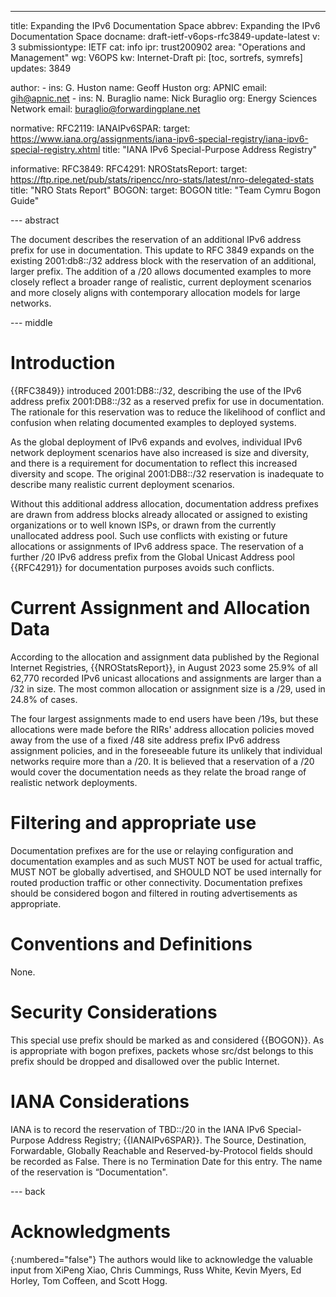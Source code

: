 ---
title: Expanding the IPv6 Documentation Space
abbrev: Expanding the IPv6 Documentation Space
docname: draft-ietf-v6ops-rfc3849-update-latest
v: 3
submissiontype: IETF
cat: info
ipr: trust200902
area: "Operations and Management"
wg: V6OPS
kw: Internet-Draft
pi: [toc, sortrefs, symrefs]
updates: 3849

author:
      -
        ins: G. Huston
        name: Geoff Huston
        org: APNIC
        email: gih@apnic.net
      -
        ins: N. Buraglio
        name: Nick Buraglio
        org: Energy Sciences Network
        email: buraglio@forwardingplane.net

normative:
  RFC2119:
  IANAIPv6SPAR:
    target: https://www.iana.org/assignments/iana-ipv6-special-registry/iana-ipv6-special-registry.xhtml
    title: "IANA IPv6 Special-Purpose Address Registry"

informative:
  RFC3849:
  RFC4291:
  NROStatsReport:
    target: https://ftp.ripe.net/pub/stats/ripencc/nro-stats/latest/nro-delegated-stats
    title: "NRO Stats Report"
  BOGON:
    target: BOGON
    title: "Team Cymru Bogon Guide"

--- abstract

The document describes the reservation of an additional IPv6 address prefix
for use in documentation. This update to RFC 3849 expands on the existing 2001:db8::/32
address block with the reservation of an additional, larger prefix.
The addition of a /20 allows documented examples to more closely reflect
a broader range of realistic, current deployment scenarios and more closely aligns with
contemporary allocation models for large networks.

--- middle

# Introduction

{{RFC3849}} introduced 2001:DB8::/32, describing the use of the IPv6 address
prefix 2001:DB8::/32 as a reserved prefix for use in documentation. The
rationale for this reservation was to reduce the likelihood of conflict and
confusion when relating documented examples to deployed systems.

As the global deployment of IPv6 expands and evolves, individual IPv6
network deployment scenarios have also increased is size and diversity, and
there is a requirement for documentation to reflect this increased diversity
and scope. The original 2001:DB8::/32 reservation is inadequate to describe
many realistic current deployment scenarios.

Without this additional address allocation, documentation address prefixes
are drawn from address blocks already allocated or assigned to existing
organizations or to well known ISPs, or drawn from the currently unallocated
address pool. Such use conflicts with existing or future allocations or
assignments of IPv6 address space. The reservation of a further /20 IPv6
address prefix from the Global Unicast Address pool {{RFC4291}} for
documentation purposes avoids such conflicts.

# Current Assignment and Allocation Data

According to the allocation and assignment data published by the Regional
Internet Registries,
{{NROStatsReport}},
in August 2023 some 25.9% of all 62,770 recorded IPv6 unicast allocations and
assignments are larger than a /32 in size. The most common allocation or
assignment size is a /29, used in 24.8% of cases.

The four largest assignments made to end users have been /19s, but these
allocations were made before the RIRs' address allocation policies moved
away from the use of a fixed /48 site address prefix IPv6 address assignment
policies, and in the foreseeable future its unlikely that individual
networks require more than a /20. It is believed that a reservation of a /20
would cover the documentation needs as they relate the broad range of
realistic network deployments.

# Filtering and appropriate use

Documentation prefixes are for the use or relaying configuration and documentation examples and as such
MUST NOT be used for actual traffic, MUST NOT be  globally advertised, and SHOULD NOT be used internally for routed production traffic or other connectivity.
Documentation prefixes should be considered bogon and filtered in routing advertisements as appropriate.


# Conventions and Definitions

None.

# Security Considerations

This special use prefix should be marked as and considered {{BOGON}}. As is appropriate with bogon prefixes, 
packets whose src/dst belongs to this prefix should be dropped and disallowed over the public Internet.

# IANA Considerations

IANA is to record the reservation of TBD::/20 in the IANA IPv6 Special-Purpose Address Registry;
{{IANAIPv6SPAR}}. The Source, Destination, Forwardable,
Globally Reachable and Reserved-by-Protocol fields should be recorded as
False. There is no Termination Date for this entry.
The name of the reservation is “Documentation".

--- back

# Acknowledgments
{:numbered="false"}
The authors would like to acknowledge the valuable input from XiPeng Xiao, Chris Cummings, Russ White, Kevin Myers, Ed Horley, Tom Coffeen, and Scott Hogg.
